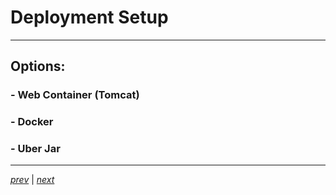# Deployment Setup

----

## Options:
### - Web Container (Tomcat)
### - Docker
### - Uber Jar

----

_[prev](20_overview.md)_ |
_[next](35_setup_diagram.md)_

